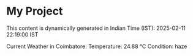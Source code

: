 # My Project

This content is dynamically generated in Indian Time (IST): 2025-02-11 22:19:00 IST


Current Weather in Coimbatore:
Temperature: 24.88 °C
Condition: haze
